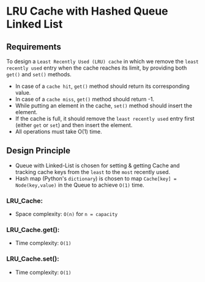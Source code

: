 # LRU Cache with Hashed Queue Linked List

## Requirements
To design a `Least Recently Used (LRU) cache` in which we remove the `least recently used` entry when the cache reaches its limit, by providing both `get()` and `set()` methods.

- In case of a `cache hit`, `get()` method should return its corresponding value.
- In case of a `cache miss`, `get()` method should return -1.
- While putting an element in the cache, `set()` method should insert the element.
- If the cache is full, it should remove the `least recently used` entry first (either `get` or `set`) and then insert the element.
- All operations must take O(1) time.

## Design Principle
- Queue with Linked-List is chosen for setting & getting Cache and tracking cache keys from the `least` to the `most` recently used.
- Hash map (Python's `dictionary`) is chosen to map `Cache[key] = Node(key,value)` in the Queue to achieve `O(1)` time.

### LRU_Cache:
- Space complexity: `O(n)` for `n = capacity`

### LRU_Cache.get():
- Time complexity: `O(1)`

### LRU_Cache.set():
- Time complexity: `O(1)`
